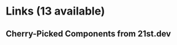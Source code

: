 # Links (13 available)

## Cherry-Picked Components from 21st.dev

<!-- Add your selected link components here -->

